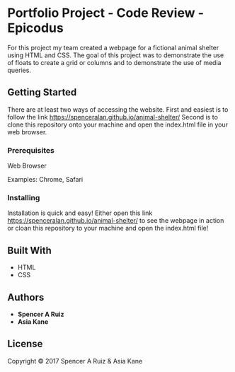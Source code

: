 # Portfolio Project - Code Review - Epicodus

For this project my team created a webpage for a fictional animal shelter using HTML and CSS. The goal of this project was to demonstrate the use of floats to create a grid or columns and to demonstrate the use of media queries.

## Getting Started

There are at least two ways of accessing the website. First and easiest is to follow the link https://spenceralan.github.io/animal-shelter/ Second is to clone this repository onto your machine and open the index.html file in your web browser.

### Prerequisites

Web Browser

Examples: Chrome, Safari

### Installing

Installation is quick and easy! Either open this link https://spenceralan.github.io/animal-shelter/ to see the webpage in action or cloan this repository to your machine and open the index.html file!

## Built With

* HTML
* CSS

## Authors

* **Spencer A Ruiz**
* **Asia Kane**

## License

Copyright © 2017 Spencer A Ruiz & Asia Kane